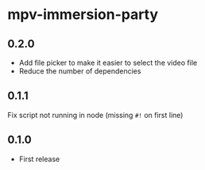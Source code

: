 # mpv-immersion-party

## 0.2.0

- Add file picker to make it easier to select the video file
- Reduce the number of dependencies

## 0.1.1

Fix script not running in node (missing `#!` on first line)

## 0.1.0

- First release
